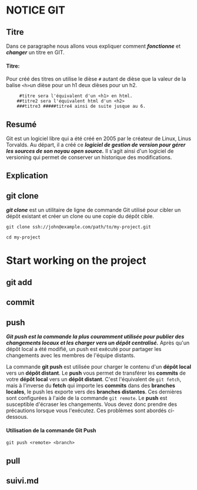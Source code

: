 # NOTICE GIT

##  Titre
Dans ce paragraphe nous allons vous expliquer comment __*fonctionne*__ et __*changer*__ un titre en GIT.

#### Titre:

Pour créé des titres on utilise le dièse `#`  autant de dièse que la valeur de la balise  `<h>`un dièse pour un h1 deux dièses pour un h2. 
 		
 		
 		 #titre sera l'équivalent d'un <h1> en html.
  		##titre2 sera l'équivalent html d'un <h2>
  		###titre3 #####titre4 ainsi de suite jusque au 6.

## Resumé
Git est un logiciel libre qui a été créé en 2005 par le créateur de Linux, Linus Torvalds. Au départ, il a créé ce <em><strong>logiciel de gestion de version pour gérer les sources de son noyau open source.</em></strong> Il s'agit ainsi d'un logiciel de versioning qui permet de conserver un historique des modifications.
##  Explication
##  git clone
__*git clone*__ est un utilitaire de ligne de commande Git utilisé pour cibler un dépôt existant et créer un clone ou une copie du dépôt cible.


   `git clone ssh://john@example.com/path/to/my-project.git`  
   
   `cd my-project`
   
   
# Start working on the project
##  git add
##  commit
##  push
__*Git push est la commande la plus couramment utilisée pour publier des changements locaux et les charger vers un dépôt centralisé.*__ Après qu'un dépôt local a été modifié, un push est exécuté pour partager les changements avec les membres de l'équipe distants.

La commande __git push__ est utilisée pour charger le contenu d'un __dépôt local__ vers un __dépôt distant__. Le __push__ vous permet de transférer les __commits__ de votre __dépôt local__ vers un __dépôt distant__. C'est l'équivalent de `git fetch`, mais à l'inverse du __fetch__ qui importe les __commits__ dans des __branches locales__, le push les exporte vers des __branches distantes__. Ces dernières sont configurées à l'aide de la commande `git remote`. Le __push__ est susceptible d'écraser les changements. Vous devez donc prendre des précautions lorsque vous l'exécutez. Ces problèmes sont abordés ci-dessous.

#### Utilisation de la commande Git Push
`git push <remote> <branch>`
##  pull
##  suivi.md

